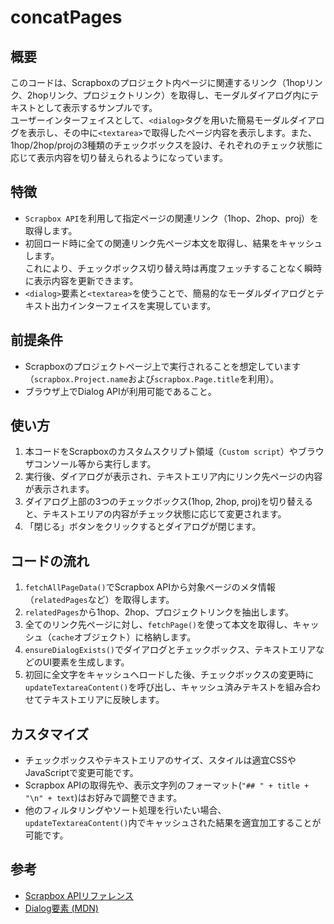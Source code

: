 # concatPages

## 概要
このコードは、Scrapboxのプロジェクト内ページに関連するリンク（1hopリンク、2hopリンク、プロジェクトリンク）を取得し、モーダルダイアログ内にテキストとして表示するサンプルです。  
ユーザーインターフェイスとして、`<dialog>`タグを用いた簡易モーダルダイアログを表示し、その中に`<textarea>`で取得したページ内容を表示します。また、1hop/2hop/projの3種類のチェックボックスを設け、それぞれのチェック状態に応じて表示内容を切り替えられるようになっています。

## 特徴
- `Scrapbox API`を利用して指定ページの関連リンク（1hop、2hop、proj）を取得します。
- 初回ロード時に全ての関連リンク先ページ本文を取得し、結果をキャッシュします。  
  これにより、チェックボックス切り替え時は再度フェッチすることなく瞬時に表示内容を更新できます。
- `<dialog>`要素と`<textarea>`を使うことで、簡易的なモーダルダイアログとテキスト出力インターフェイスを実現しています。

## 前提条件
- Scrapboxのプロジェクトページ上で実行されることを想定しています（`scrapbox.Project.name`および`scrapbox.Page.title`を利用）。
- ブラウザ上でDialog APIが利用可能であること。

## 使い方
1. 本コードをScrapboxのカスタムスクリプト領域（`Custom script`）やブラウザコンソール等から実行します。  
2. 実行後、ダイアログが表示され、テキストエリア内にリンク先ページの内容が表示されます。
3. ダイアログ上部の3つのチェックボックス(1hop, 2hop, proj)を切り替えると、テキストエリアの内容がチェック状態に応じて変更されます。
4. 「閉じる」ボタンをクリックするとダイアログが閉じます。

## コードの流れ
1. `fetchAllPageData()`でScrapbox APIから対象ページのメタ情報（`relatedPages`など）を取得します。
2. `relatedPages`から1hop、2hop、プロジェクトリンクを抽出します。
3. 全てのリンク先ページに対し、`fetchPage()`を使って本文を取得し、キャッシュ（`cache`オブジェクト）に格納します。
4. `ensureDialogExists()`でダイアログとチェックボックス、テキストエリアなどのUI要素を生成します。
5. 初回に全文字をキャッシュへロードした後、チェックボックスの変更時に`updateTextareaContent()`を呼び出し、キャッシュ済みテキストを組み合わせてテキストエリアに反映します。

## カスタマイズ
- チェックボックスやテキストエリアのサイズ、スタイルは適宜CSSやJavaScriptで変更可能です。
- Scrapbox APIの取得先や、表示文字列のフォーマット(`"## " + title + "\n" + text`)はお好みで調整できます。
- 他のフィルタリングやソート処理を行いたい場合、`updateTextareaContent()`内でキャッシュされた結果を適宜加工することが可能です。

## 参考
- [Scrapbox APIリファレンス](https://scrapbox.io/help-jp/JSON_API)  
- [Dialog要素 (MDN)](https://developer.mozilla.org/ja/docs/Web/HTML/Element/dialog)